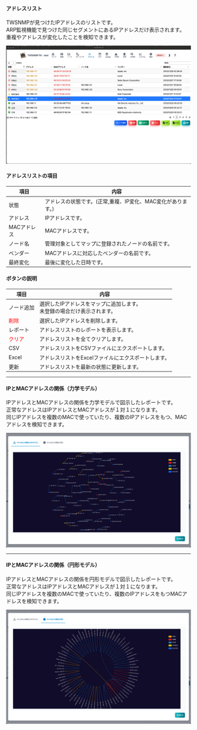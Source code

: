 #### アドレスリスト

<div class="text-lg mb-2 text-left">
TWSNMPが見つけたIPアドレスのリストです。<br>
ARP監視機能で見つけた同じセグメントにあるIPアドレスだけ表示されます。<br>
重複やアドレスが変化したことを検知できます。
</div>

![アドレスリスト](../../help/ja/2023-11-28_05-28-14.png)

>>>
#### アドレスリストの項目

<div class="text-xl">

|項目|内容|
|----|----|
|状態|アドレスの状態です。(正常,重複、IP変化、MAC変化があります。)|
|アドレス|IPアドレスです。|
|MACアドレス|MACアドレスです。|
|ノード名|管理対象としてマップに登録されたノードの名前です。|
|ベンダー|MACアドレスに対応したベンダーの名前です。|
|最終変化|最後に変化した日時です。|

</div>

>>>
#### ボタンの説明

<div class="text-xl">

|項目|内容|
|----|----|
|ノード追加|選択したIPアドレスをマップに追加します。<br>未登録の場合だけ表示されます。|
|<span style="color: red;">削除</span>|選択したIPアドレスを削除します。|
|レポート|アドレスリストのレポートを表示します。|
|<span style="color: red;">クリア</span>|アドレスリストを全てクリアします。|
|CSV|アドレスリストをCSVファイルにエクスポートします。|
|Excel|アドレスリストをExcelファイルにエクスポートします。|
|更新|アドレスリストを最新の状態に更新します。|

</div>

---
#### IPとMACアドレスの関係（力学モデル）

<div class="text-lg mb-2 text-left">
IPアドレスとMACアドレスの関係を力学モデルで図示したレポートです。<br>
正常なアドレスはIPアドレスとMACアドレスが１対１になります。<br>
同じIPアドレスを複数のMACで使っていたり、複数のIPアドレスをもつ、MACアドレスを検知できます。
</div>

![アドレス関係力学モデル](../../help/ja/2023-11-28_05-38-57.png)

---
#### IPとMACアドレスの関係（円形モデル）

<div class="text-lg mb-2 text-left">
IPアドレスとMACアドレスの関係を円形モデルで図示したレポートです。<br>
正常なアドレスはIPアドレスとMACアドレスが１対１になります。<br>
同じIPアドレスを複数のMACで使っていたり、複数のIPアドレスをもつMACアドレスを検知できます。
</div>

![IPアドレス関係円形モデル](../../help/ja/2023-11-28_05-46-00.png)